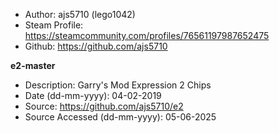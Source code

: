 - Author: ajs5710 (lego1042)
- Steam Profile: https://steamcommunity.com/profiles/76561197987652475
- Github: https://github.com/ajs5710

**e2-master**
- Description: Garry's Mod Expression 2 Chips
- Date (dd-mm-yyyy): 04-02-2019
- Source: https://github.com/ajs5710/e2
- Source Accessed (dd-mm-yyyy): 05-06-2025

